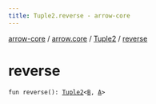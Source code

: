```yaml
---
title: Tuple2.reverse - arrow-core
---
```


[arrow-core](../../index.html) / [arrow.core](../index.html) / [Tuple2](index.html) / [reverse](./reverse.html)

# reverse

`fun reverse(): `[`Tuple2`](index.html)`<`[`B`](index.html#B)`, `[`A`](index.html#A)`>`